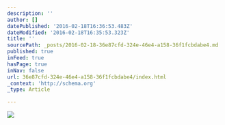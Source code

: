 ```yaml
---
description: ''
author: []
datePublished: '2016-02-18T16:36:53.483Z'
dateModified: '2016-02-18T16:35:53.323Z'
title: ''
sourcePath: _posts/2016-02-18-36e87cfd-324e-46e4-a158-36f1fcbdabe4.md
published: true
inFeed: true
hasPage: true
inNav: false
url: 36e87cfd-324e-46e4-a158-36f1fcbdabe4/index.html
_context: 'http://schema.org'
_type: Article

---
```

![](https://the-grid-user-content.s3-us-west-2.amazonaws.com/c2a43d2a-bafd-4399-bff8-c23167416ac1.png)